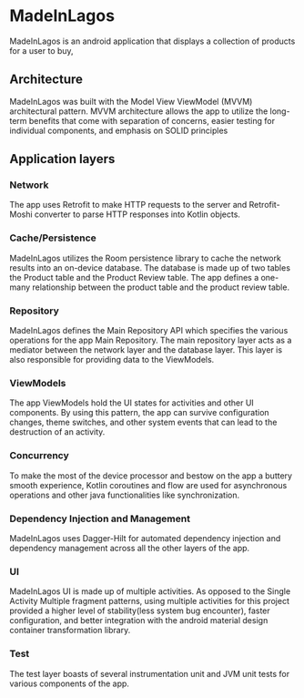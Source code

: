 # MadeInLagos
MadeInLagos is an android application that displays a collection of products for a user to buy, 

## Architecture  
MadeInLagos was built with the Model View ViewModel (MVVM) architectural pattern. MVVM architecture allows the app to utilize the long-term benefits that come with separation of concerns, easier testing for individual components, and emphasis on SOLID principles

## Application layers
### Network 
The app uses Retrofit to make HTTP requests to the server and Retrofit-Moshi converter to parse HTTP responses into Kotlin objects.

### Cache/Persistence
MadeInLagos utilizes the Room persistence library to cache the network results into an on-device database. The database is made up of two tables the Product table and the Product Review table. The app defines a one-many relationship between the product table and the product review table.

### Repository
MadeInLagos defines the Main Repository API which specifies the various operations for the app Main Repository. The main repository layer acts as a mediator between the network layer and the database layer. This layer is also responsible for providing data to the ViewModels.

### ViewModels
The app ViewModels hold the UI states for activities and other UI components. By using this pattern, the app can survive configuration changes, theme switches, and other system events that can lead to the destruction of an activity. 

### Concurrency
To make the most of the device processor and bestow on the app a buttery smooth experience, Kotlin coroutines and flow are used for asynchronous operations and other java functionalities like synchronization.

### Dependency Injection and Management
MadeInLagos uses Dagger-Hilt for automated dependency injection and dependency management across all the other layers of the app.

### UI
MadeInLagos UI is made up of multiple activities. As opposed to the Single Activity Multiple fragment patterns, using multiple activities for this project provided a higher level of stability(less system bug encounter), faster configuration, and better integration with the android material design container transformation library. 

### Test 
The test layer boasts of several instrumentation unit and JVM unit tests for various components of the app. 

